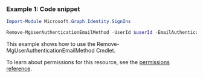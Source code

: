 ### Example 1: Code snippet

```powershellImport-Module Microsoft.Graph.Identity.SignIns

Remove-MgUserAuthenticationEmailMethod -UserId $userId -EmailAuthenticationMethodId $emailAuthenticationMethodId
```
This example shows how to use the Remove-MgUserAuthenticationEmailMethod Cmdlet.
To learn about permissions for this resource, see the [permissions reference](/graph/permissions-reference).

